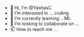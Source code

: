 - 👋 Hi, I’m @YashasC
- 👀 I’m interested in ... coding
- 🌱 I’m currently learning ...ML
- 💞️ I’m looking to collaborate on ...
- 📫 How to reach me ...

<!---
YashasC/YashasC is a ✨ special ✨ repository because its `README.md` (this file) appears on your GitHub profile.
You can click the Preview link to take a look at your changes.
--->
